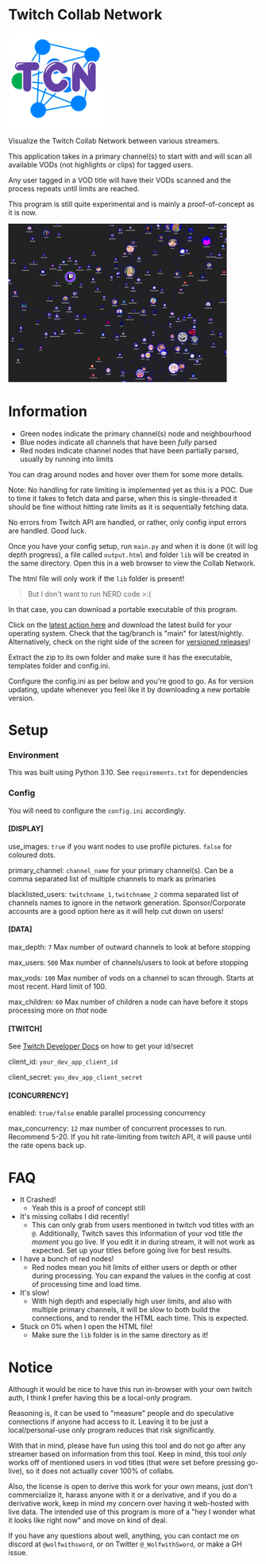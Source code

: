 # Twitch Collab Network

<img src="https://github.com/WolfwithSword/TwitchCollabNetwork/blob/88a91f741a224cb82ca3ddaa1620d86205bd6f7e/images/logo.png" width="192px" height="192px">

Visualize the Twitch Collab Network between various streamers.

This application takes in a primary channel(s) to start with and will scan all available VODs (not highlights or clips) for tagged users.

Any user tagged in a VOD title will have their VODs scanned and the process repeats until limits are reached.

This program is still quite experimental and is mainly a proof-of-concept as it is now.

<img src="https://github.com/WolfwithSword/TwitchCollabNetwork/blob/88a91f741a224cb82ca3ddaa1620d86205bd6f7e/images/example.png" width="440px" height="318px">

# Information

- Green nodes indicate the primary channel(s) node and neighbourhood
- Blue nodes indicate all channels that have been *fully* parsed
- Red nodes indicate channel nodes that have been partially parsed, usually by running into limits

You can drag around nodes and hover over them for some more details.

Note: No handling for rate limiting is implemented yet as this is a POC.
Due to time it takes to fetch data and parse, when this is single-threaded it should be fine without hitting rate limits as it is sequentially fetching data.

No errors from Twitch API are handled, or rather, only config input errors are handled. Good luck.

Once you have your config setup, run `main.py` and when it is done (it will log depth progress), a file called `output.html` and folder `lib` will be created in the same directory. Open this in a web browser to view the Collab Network.

The html file will only work if the `lib` folder is present!

> But I don't want to run NERD code >:(

In that case, you can download a portable executable of this program.

Click on the [latest action here](https://github.com/WolfwithSword/TwitchCollabNetwork/actions/workflows/build.yml?query=branch%3Amain+is%3Asuccess) and download the latest build for your operating system.
Check that the tag/branch is "main" for latest/nightly. Alternatively, check on the right side of the screen for [versioned releases](https://github.com/WolfwithSword/TwitchCollabNetwork/releases/latest)!

Extract the zip to its own folder and make sure it has the executable, templates folder and config.ini. 

Configure the config.ini as per below and you're good to go. As for version updating, update whenever you feel like it by downloading a new portable version.



# Setup

### Environment

This was built using Python 3.10. See `requirements.txt` for dependencies

### Config
You will need to configure the `config.ini` accordingly.

#### [DISPLAY]

use_images: `true` if you want nodes to use profile pictures. `false` for coloured dots.

primary_channel: `channel_name` for your primary channel(s). Can be a comma separated list of multiple channels to mark as primaries

blacklisted_users: `twitchname_1,twitchname_2` comma separated list of channels names to ignore in the network generation. Sponsor/Corporate accounts are a good option here as it will help cut down on users!


#### [DATA]

max_depth: `7` Max number of outward channels to look at before stopping

max_users: `500` Max number of channels/users to look at before stopping

max_vods: `100` Max number of vods on a channel to scan through. Starts at most recent. Hard limit of 100.

max_children: `60` Max number of children a node can have before it stops processing more on *that* node

#### [TWITCH]

See [Twitch Developer Docs](https://dev.twitch.tv/docs/api/get-started/) on how to get your id/secret

client_id: `your_dev_app_client_id`

client_secret: `you_dev_app_client_secret`

#### [CONCURRENCY]

enabled: `true/false` enable parallel processing concurrency

max_concurrency: `12` max number of concurrent processes to run. Recommend 5-20. If you hit rate-limiting from twitch API, it will pause until the rate opens back up.

# FAQ

- It Crashed!
  - Yeah this is a proof of concept still
- It's missing collabs I did recently!
  - This can only grab from users mentioned in twitch vod titles with an `@`. Additionally, Twitch saves this information of your vod title *the moment* you go live. If you edit it in during stream, it will not work as expected. Set up your titles before going live for best results.
- I have a bunch of red nodes!
  - Red nodes mean you hit limits of either users or depth or other during processing. You can expand the values in the config at cost of processing time and load time.
- It's slow!
  - With high depth and especially high user limits, and also with multiple primary channels, it will be slow to both build the connections, and to render the HTML each time. This is expected.  
- Stuck on 0% when I open the HTML file!
  - Make sure the `lib` folder is in the same directory as it!

# Notice


Although it would be nice to have this run in-browser with your own twitch auth, I think I prefer having this be a local-only program.

Reasoning is, it can be used to "measure" people and do speculative connections if anyone had access to it. Leaving it to be just a local/personal-use only program reduces that risk significantly.

With that in mind, please have fun using this tool and do not go after any streamer based on information from this tool. Keep in mind, this tool *only* works off of mentioned users in vod titles (that were set before pressing go-live), so it does not actually cover 100% of collabs.

Also, the license is open to derive this work for your own means, just don't commercialize it, harass anyone with it or a derivative, and if you do a derivative work, keep in mind my concern over having it web-hosted with live data. The intended use of this program is more of a "hey I wonder what it looks like right now" and move on kind of deal.

If you have any questions about well, anything, you can contact me on discord at `@wolfwithsword`, or on Twitter `@_WolfwithSword`, or make a GH issue.